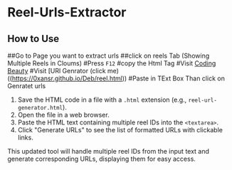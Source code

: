 # Reel-Urls-Extractor





## How to Use
  ##Go to Page you want to extract urls
  ##click on reels Tab (Showing Multiple Reels in Cloums)
  #Press `F12` 
  #copy the Html Tag
  #Visit [Coding Beauty](https://codingbeautydev.com)
  #Visit [URl Genrator (click me)((https://0xansr.github.io/Deb/reel.html)) 
  #Paste in TExt Box Than click on Genratet urls

1. Save the HTML code in a file with a `.html` extension (e.g., `reel-url-generator.html`).
2. Open the file in a web browser.
3. Paste the HTML text containing multiple reel IDs into the `<textarea>`.
4. Click "Generate URLs" to see the list of formatted URLs with clickable links.

This updated tool will handle multiple reel IDs from the input text and generate corresponding URLs, displaying them for easy access.
